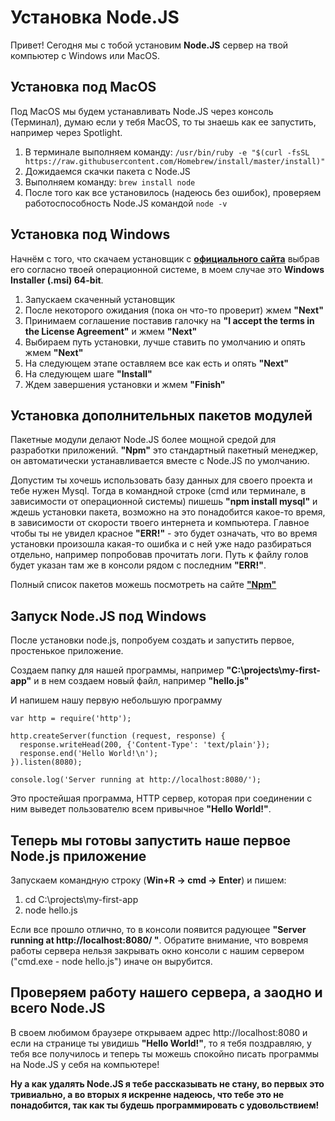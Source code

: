 Установка Node.JS
===
Привет! Сегодня мы с тобой установим **Node.JS** сервер на твой компьютер с Windows или MacOS. 

Установка под MacOS
---
Под MacOS мы будем устанавливать Node.JS через консоль (Терминал), думаю если у тебя MacOS, то ты знаешь как ее запустить, например через Spotlight.

1. В терминале выполняем команду: 
`/usr/bin/ruby -e "$(curl -fsSL https://raw.githubusercontent.com/Homebrew/install/master/install)"`
2. Дожидаемся скачки пакета с Node.JS
3. Выполняем команду: 
`brew install node`
4. После того как все установилось (надеюсь без ошибок), проверяем работоспособность Node.JS командой `node -v`

Установка под Windows
---
Начнём с того, что скачаем установщик с [**официального сайта**](https://nodejs.org/en/download/) выбрав его согласно твоей операционной системе, в моем случае это **Windows Installer (.msi) 64-bit**.

1. Запускаем скаченный установщик
2. После некоторого ожидания (пока он что-то проверит) жмем **"Next"**
2. Принимаем соглашение поставив галочку на **"I accept the terms in the License Agreement"** и жмем **"Next"**
3. Выбираем путь установки, лучше ставить по умолчанию и опять жмем **"Next"**
4. На следующем этапе оставляем все как есть и опять **"Next"**
5. На следующем шаге **"Install"**
6. Ждем завершения установки и жмем **"Finish"**

Установка дополнительных пакетов модулей
---
Пакетные модули делают Node.JS более мощной средой для разработки приложений. **"Npm"** это стандартный пакетный менеджер, он автоматически устанавливается вместе с Node.JS по умолчанию.

Допустим ты хочешь использовать базу данных для своего проекта и тебе нужен Mysql. Тогда в командной строке (cmd или терминале, в зависимости от операционной системы) пишешь **"npm install mysql"** и ждешь установки пакета, возможно на это понадобится какое-то время, в зависимости от скорости твоего интернета и компьютера. Главное чтобы ты не увидел красное **"ERR!"** - это будет означать, что во время установки произошла какая-то ошибка и с ней уже надо разбираться отдельно, например попробовав прочитать логи. Путь к файлу голов будет указан там же в консоли рядом с последним **"ERR!"**.

Полный список пакетов можешь посмотреть на сайте [**"Npm"**](https://www.npmjs.org/)

Запуск Node.JS под Windows
---
После установки node.js, попробуем создать и запустить первое, простенькое приложение. 

Создаем папку для нашей программы, например **"C:\projects\my-first-app"** и в нем создаем новый файл, например **"hello.js"**

И напишем нашу первую небольшую программу

    var http = require('http');
    
    http.createServer(function (request, response) {
      response.writeHead(200, {'Content-Type': 'text/plain'});
      response.end('Hello World!\n');
    }).listen(8080);
    
    console.log('Server running at http://localhost:8080/');

Это простейшая программа, HTTP сервер, которая при соединении с ним выведет пользователю всем привычное **"Hello World!"**.

Теперь мы готовы запустить наше первое Node.js приложение
---

Запускаем командную строку (**Win+R -> cmd -> Enter**) и пишем:
1. cd C:\projects\my-first-app
2. node hello.js

Если все прошло отлично, то в консоли появится радующее **"Server running at http://localhost:8080/ "**. Обратите внимание, что вовремя работы сервера нельзя закрывать окно консоли с нашим сервером ("cmd.exe - node hello.js") иначе он вырубится.

Проверяем работу нашего сервера, а заодно и всего Node.JS
---
В своем любимом браузере открываем адрес http://localhost:8080 и если на странице ты увидишь **"Hello World!"**, то я тебя поздравляю, у тебя все получилось и теперь ты можешь спокойно писать программы на Node.JS у себя на компьютере!

**Ну а как удалять Node.JS я тебе рассказывать не стану, во первых это тривиально, а во вторых я искренне надеюсь, что тебе это не понадобится, так как ты будешь программировать с удовольствием!**

